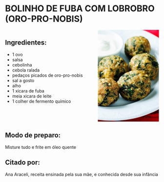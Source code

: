 # BOLINHO DE FUBA COM LOBROBRO (ORO-PRO-NOBIS)

<div style="display: flex; align-items: flex-start; justify-content: space-between;">

<div>

## Ingredientes:

- 1 ovo
- salsa
- cebolinha
- cebola ralada
- pedaços picados de oro-pro-nobis
- sal a gosto
- alho
- 1 xicara de fuba
- meia xicara de leite
- 1 colher de fermento químico

</div>

<div>

<img src="../assets/bolinho.jpeg" alt="Bolinho de Fuba com Lobrobro" style="width: auto; height: 300px;">

</div>

</div>

## Modo de preparo:

Misture tudo e frite em óleo quente

## Citado por:

Ana Araceli, receita ensinada pela sua mãe, e conhecida desde sua infância

